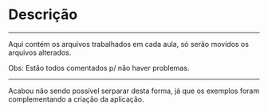 # Descrição

---

Aqui contém os arquivos trabalhados em cada aula, só serão movidos os arquivos alterados.

Obs: Estão todos comentados p/ não haver problemas.

---

Acabou não sendo possível serparar desta forma, já que os exemplos foram complementando a criação da aplicação.

